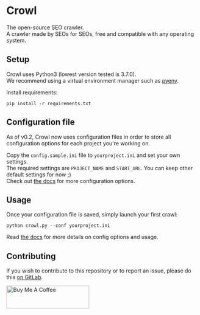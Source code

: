 # Crowl
The open-source SEO crawler.  
A crawler made by SEOs for SEOs, free and compatible with any operating system.  


## Setup

Crowl uses Python3 (lowest version tested is 3.7.0).  
We recommend using a virtual environment manager such as [pyenv](https://github.com/pyenv/pyenv).  

Install requirements:  

	pip install -r requirements.txt  


## Configuration file

As of v0.2, Crowl now uses configuration files in order to store all configuration options for each project you're working on.  

Copy the `config.sample.ini` file to `yourproject.ini` and set your own settings.  
The required settings are `PROJECT_NAME` and `START_URL`. You can keep other default settings for now ;)  
Check out [the docs](https://www.crowl.tech/docs/) for more configuration options.  


## Usage

Once your configuration file is saved, simply launch your first crawl:  

    python crowl.py --conf yourproject.ini  

Read [the docs](https://www.crowl.tech/docs/) for more details on config options and usage.  


## Contributing

If you wish to contribute to this repository or to report an issue, please do this [on GitLab](https://gitlab.com/crowltech/crowl).  

<a href="https://www.buymeacoffee.com/crowltech" target="_blank"><img src="https://cdn.buymeacoffee.com/buttons/v2/default-yellow.png" alt="Buy Me A Coffee" style="height: 60px !important;width: 217px !important;" ></a>